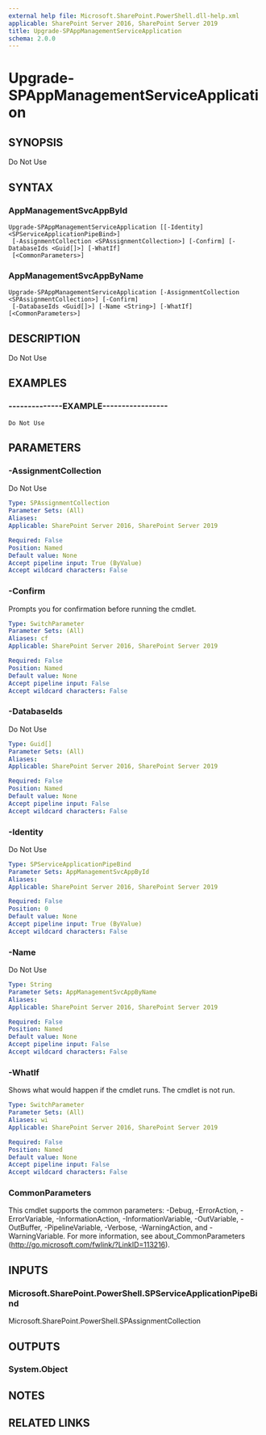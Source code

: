 ```yaml
---
external help file: Microsoft.SharePoint.PowerShell.dll-help.xml
applicable: SharePoint Server 2016, SharePoint Server 2019
title: Upgrade-SPAppManagementServiceApplication
schema: 2.0.0
---
```


# Upgrade-SPAppManagementServiceApplication

## SYNOPSIS
Do Not Use

## SYNTAX

### AppManagementSvcAppById
```
Upgrade-SPAppManagementServiceApplication [[-Identity] <SPServiceApplicationPipeBind>]
 [-AssignmentCollection <SPAssignmentCollection>] [-Confirm] [-DatabaseIds <Guid[]>] [-WhatIf]
 [<CommonParameters>]
```

### AppManagementSvcAppByName
```
Upgrade-SPAppManagementServiceApplication [-AssignmentCollection <SPAssignmentCollection>] [-Confirm]
 [-DatabaseIds <Guid[]>] [-Name <String>] [-WhatIf] [<CommonParameters>]
```

## DESCRIPTION
Do Not Use

## EXAMPLES

### --------------EXAMPLE-----------------
```
Do Not Use
```



## PARAMETERS

### -AssignmentCollection
Do Not Use

```yaml
Type: SPAssignmentCollection
Parameter Sets: (All)
Aliases: 
Applicable: SharePoint Server 2016, SharePoint Server 2019

Required: False
Position: Named
Default value: None
Accept pipeline input: True (ByValue)
Accept wildcard characters: False
```

### -Confirm
Prompts you for confirmation before running the cmdlet.

```yaml
Type: SwitchParameter
Parameter Sets: (All)
Aliases: cf
Applicable: SharePoint Server 2016, SharePoint Server 2019

Required: False
Position: Named
Default value: None
Accept pipeline input: False
Accept wildcard characters: False
```

### -DatabaseIds
Do Not Use

```yaml
Type: Guid[]
Parameter Sets: (All)
Aliases: 
Applicable: SharePoint Server 2016, SharePoint Server 2019

Required: False
Position: Named
Default value: None
Accept pipeline input: False
Accept wildcard characters: False
```

### -Identity
Do Not Use

```yaml
Type: SPServiceApplicationPipeBind
Parameter Sets: AppManagementSvcAppById
Aliases: 
Applicable: SharePoint Server 2016, SharePoint Server 2019

Required: False
Position: 0
Default value: None
Accept pipeline input: True (ByValue)
Accept wildcard characters: False
```

### -Name
Do Not Use

```yaml
Type: String
Parameter Sets: AppManagementSvcAppByName
Aliases: 
Applicable: SharePoint Server 2016, SharePoint Server 2019

Required: False
Position: Named
Default value: None
Accept pipeline input: False
Accept wildcard characters: False
```

### -WhatIf
Shows what would happen if the cmdlet runs.
The cmdlet is not run.

```yaml
Type: SwitchParameter
Parameter Sets: (All)
Aliases: wi
Applicable: SharePoint Server 2016, SharePoint Server 2019

Required: False
Position: Named
Default value: None
Accept pipeline input: False
Accept wildcard characters: False
```

### CommonParameters
This cmdlet supports the common parameters: -Debug, -ErrorAction, -ErrorVariable, -InformationAction, -InformationVariable, -OutVariable, -OutBuffer, -PipelineVariable, -Verbose, -WarningAction, and -WarningVariable. For more information, see about_CommonParameters (http://go.microsoft.com/fwlink/?LinkID=113216).

## INPUTS

### Microsoft.SharePoint.PowerShell.SPServiceApplicationPipeBind
Microsoft.SharePoint.PowerShell.SPAssignmentCollection

## OUTPUTS

### System.Object

## NOTES

## RELATED LINKS
